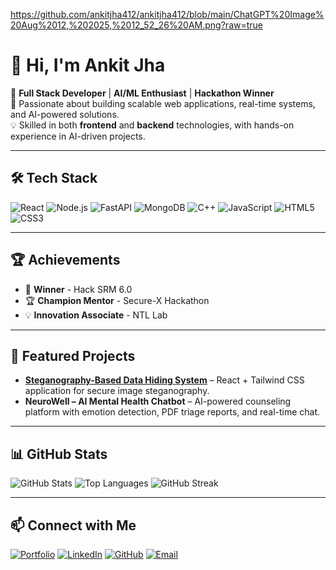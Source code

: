 https://github.com/ankitjha412/ankitjha412/blob/main/ChatGPT%20Image%20Aug%2012,%202025,%2012_52_26%20AM.png?raw=true

# 👋 Hi, I'm Ankit Jha

🚀 **Full Stack Developer** | **AI/ML Enthusiast** | **Hackathon Winner**  
🎯 Passionate about building scalable web applications, real-time systems, and AI-powered solutions.  
💡 Skilled in both **frontend** and **backend** technologies, with hands-on experience in AI-driven projects.

---

## 🛠 Tech Stack
![React](https://img.shields.io/badge/React-20232A?style=for-the-badge&logo=react)
![Node.js](https://img.shields.io/badge/Node.js-43853D?style=for-the-badge&logo=node.js)
![FastAPI](https://img.shields.io/badge/FastAPI-009688?style=for-the-badge&logo=fastapi)
![MongoDB](https://img.shields.io/badge/MongoDB-4EA94B?style=for-the-badge&logo=mongodb)
![C++](https://img.shields.io/badge/C++-00599C?style=for-the-badge&logo=cplusplus)
![JavaScript](https://img.shields.io/badge/JavaScript-323330?style=for-the-badge&logo=javascript)
![HTML5](https://img.shields.io/badge/HTML5-E34F26?style=for-the-badge&logo=html5)
![CSS3](https://img.shields.io/badge/CSS3-1572B6?style=for-the-badge&logo=css3)

---

## 🏆 Achievements
- 🥇 **Winner** - Hack SRM 6.0  
- 🏆 **Champion Mentor** - Secure-X Hackathon  
- 💡 **Innovation Associate** - NTL Lab  

---

## 🚀 Featured Projects
- **[Steganography-Based Data Hiding System](https://github.com/ankitjha412/stagnography)** – React + Tailwind CSS application for secure image steganography.
- **NeuroWell – AI Mental Health Chatbot** – AI-powered counseling platform with emotion detection, PDF triage reports, and real-time chat.

---

## 📊 GitHub Stats
![GitHub Stats](https://github-readme-stats.vercel.app/api?username=ankitjha412&show_icons=true&theme=radical)
![Top Languages](https://github-readme-stats.vercel.app/api/top-langs/?username=ankitjha412&layout=compact&theme=radical)
![GitHub Streak](https://github-readme-streak-stats.herokuapp.com/?user=ankitjha412&theme=radical)

---

## 📫 Connect with Me
[![Portfolio](https://img.shields.io/badge/Portfolio-000?style=for-the-badge&logo=react)](https://ankitjha412.github.io/portfolio/)
[![LinkedIn](https://img.shields.io/badge/LinkedIn-0077B5?style=for-the-badge&logo=linkedin)](https://www.linkedin.com/in/ankit-jha-b44435259/)
[![GitHub](https://img.shields.io/badge/GitHub-000?style=for-the-badge&logo=github)](https://github.com/ankitjha412)
[![Email](https://img.shields.io/badge/Email-D14836?style=for-the-badge&logo=gmail)](mailto:jhaankit499@gmail.com)
